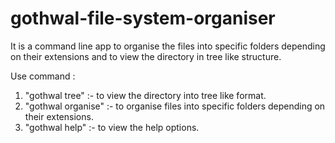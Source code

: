 # gothwal-file-system-organiser
It is a command line app to organise the files into specific folders depending on their extensions and to view the directory in tree like structure.

Use command :
  1. "gothwal tree" :- to view the directory into tree like format.
  2. "gothwal organise" :- to organise files into specific folders depending on their extensions.
  3. "gothwal help" :- to view the help options.
